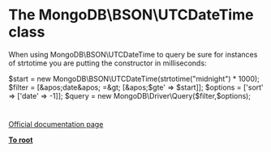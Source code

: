 # The MongoDB\BSON\UTCDateTime class





When using MongoDB\BSON\UTCDateTime to query be sure for instances of strtotime you are putting the constructor in milliseconds:

$start = new MongoDB\BSON\UTCDateTime(strtotime(&quot;midnight&quot;) * 1000);
$filter = [&apos;date&apos; =&gt; [&apos;$gte&apos; =&gt; $start]];
$options = [&apos;sort&apos; =&gt; [&apos;date&apos; =&gt; -1]];
$query = new MongoDB\Driver\Query($filter,$options);

  

#

[Official documentation page](https://www.php.net/manual/en/class.mongodb-bson-utcdatetime.php)

**[To root](/README.md)**